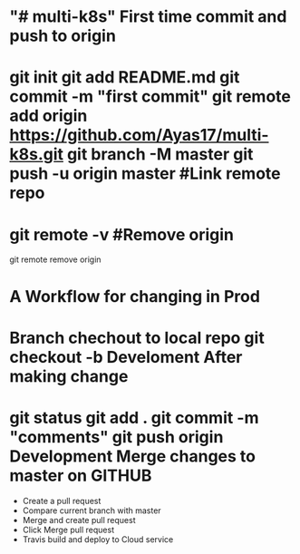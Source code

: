 "# multi-k8s" 
First time commit and push to origin
=====================================
git init
git add README.md
git commit -m "first commit"
git remote add origin https://github.com/Ayas17/multi-k8s.git
git branch -M master
git push -u origin master
#Link remote repo
==================
git remote -v
#Remove origin
================
git remote remove origin

A Workflow for changing in Prod
===============================
Branch chechout to local repo
git checkout -b Develoment
After making change
===================
git status
git add .
git commit -m "comments"
git push origin Development
Merge changes to master on GITHUB
=================================
- Create a pull request
- Compare current branch with master
- Merge and create pull request
- Click Merge pull request
- Travis build and deploy to Cloud service

